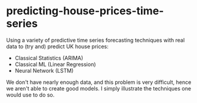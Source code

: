 # predicting-house-prices-time-series
Using a variety of predictive time series forecasting techniques with real data to (try and) predict UK house prices:

- Classical Statistics (ARIMA)
- Classical ML (Linear Regression)
- Neural Network (LSTM)

We don't have nearly enough data, and this problem is very difficult, hence we aren't able to create good models.
I simply illustrate the techniques one would use to do so.